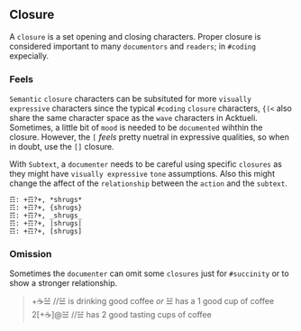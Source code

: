 ## Closure
A `closure` is a set opening and closing characters.  Proper closure is considered important to many `documentors` and `readers`; in `#coding` expecially.

### Feels
`Semantic` `closure` characters can be subsituted for more `visually expressive` characters since the typical `#coding` `closure` characters, `{(<` also share the same character space as the `wave` characters in Acktueli.  Sometimes, a little bit of `mood` is needed to be `documented` wihthin the closure.  However, the `[` _feels_ pretty nuetral in expressive qualities, so when in doubt, use the `[]` closure.

With `Subtext`, a `documenter` needs to be careful using specific `closures` as they might have `visually expressive` `tone` assumptions.  Also this might change the affect of the `relationship` between the `action` and the `subtext`.
```
☶: +☶?+, *shrugs*
☶: +☶?+, {shrugs}
☶: +☶?+, _shrugs_
☶: +☶?+, |shrugs|
☶: +☶?+, [shrugs]
```
 
### Omission
Sometimes the `documenter` can omit some `closures` just for `#succinity` or to show a stronger relationship.

> +☕☱ //☱ is drinking good coffee *or* ☱ has a 1 good cup of coffee
> 2[+☕]@☱ //☱ has 2 good tasting cups of coffee
